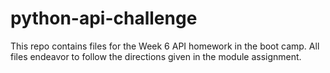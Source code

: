 # python-api-challenge
This repo contains files for the Week 6 API homework in the boot camp. All files endeavor to follow the directions given in the module assignment.

